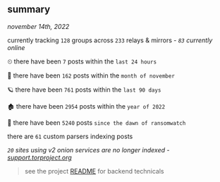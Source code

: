 
## summary
_november 14th, 2022_

currently tracking `128` groups across `233` relays & mirrors - _`83` currently online_

⏲ there have been `7` posts within the `last 24 hours`

🦈 there have been `162` posts within the `month of november`

🪐 there have been `761` posts within the `last 90 days`

🏚 there have been `2954` posts within the `year of 2022`

🦕 there have been `5240` posts `since the dawn of ransomwatch`

there are `61` custom parsers indexing posts

_`20` sites using v2 onion services are no longer indexed - [support.torproject.org](https://support.torproject.org/onionservices/v2-deprecation/)_

> see the project [README](https://github.com/joshhighet/ransomwatch#ransomwatch--) for backend technicals
